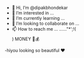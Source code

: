 - 👋 Hi, I’m @dipakbhondekar
- 👀 I’m interested in ...
- 🌱 I’m currently learning ...
- 💞️ I’m looking to collaborate on ...
- 📫 How to reach me ...
......"*';!($$$$) MONEY 🤑💰
  
<!---
dipakbhondekar/dipakbhondekar is a ✨ special ✨ repository because its `README.md` (this file) appears on your GitHub profile.
You can click the Preview link to take a look at your changes.
--->
-hiyou looking so beautiful ❤️
